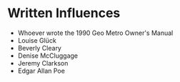 # Written Influences

- Whoever wrote the 1990 Geo Metro Owner's Manual
- Louise Glück
- Beverly Cleary
- Denise McCluggage
- Jeremy Clarkson
- Edgar Allan Poe